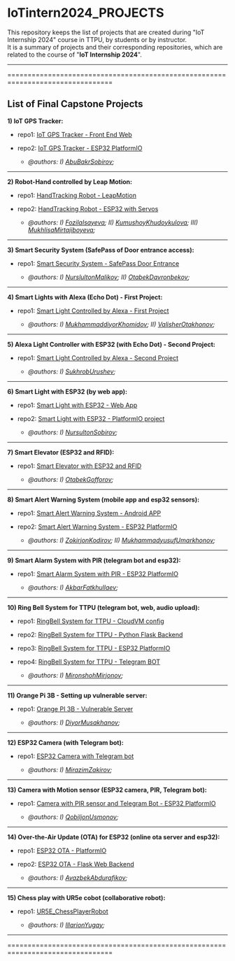 # IoTintern2024_PROJECTS

This repository keeps the list of projects that are created during "IoT Internship 2024" course in TTPU, by students or by instructor.\
It is a summary of projects and their corresponding repositories, which are related to the course of "**IoT Internship 2024**".

----------------------------------------------------------------------------------------------------------
================================================================================
## List of Final Capstone Projects

**1) IoT GPS Tracker:**

* repo1: [IoT GPS Tracker - Front End Web](https://github.com/ttpu/IoTintern2024_GPS_tracking_FrontEnd)
* repo2: [IoT GPS Tracker - ESP32 PlatformIO](https://github.com/ttpu/IoTintern2024_GPS_tracking_PlatformIO)

  * _@authors: I) [AbuBakrSobirov](https://github.com/Yunusiy);_

----------------------------------------------
**2) Robot-Hand controlled by Leap Motion:**

* repo1: [HandTracking Robot - LeapMotion](https://github.com/ttpu/IoTintern2024_HandRobot_Leap)
* repo2: [HandTracking Robot - ESP32 with Servos](https://github.com/ttpu/IoTintern2024_HandRobot_ESP32)

  * _@authors: I) [FozilaIsayeva](https://github.com/fozilais); II) [KumushoyKhudoykulova](https://github.com/KhudaykulovaK); III) [MukhlisaMirtajiboyeva](https://github.com/MukhlisaMirajiboyeva);_

----------------------------------------------
**3) Smart Security System (SafePass of Door entrance access):**

* repo1: [Smart Security System - SafePass Door Entrance](https://github.com/ttpu/IoTintern2024_SmartSecuritySystem_DoorEntrance)

  * _@authors: I) [NurslultonMalikov](https://github.com/myGithubakount); II) [OtabekDavronbekov](http://github.com/OtabekDavron);_

----------------------------------------------
**4) Smart Lights with Alexa (Echo Dot) - First Project:**

* repo1: [Smart Light Controlled by Alexa - First Project](https://github.com/ttpu/IoTintern2024_SmartLight_Alexa_proj1)

  * _@authors: I) [MukhammaddiyorKhomidov](https://github.com/WieBeer); II) [ValisherOtakhonov](https://github.com/atakhanov);_

----------------------------------------------
**5) Alexa Light Controller with ESP32 (with Echo Dot) - Second Project:**

* repo1: [Smart Light Controlled by Alexa - Second Project](https://github.com/ttpu/IoTintern2024_SmartLight_Alexa_proj2)

  * _@authors: I) [SukhrobUrushev](https://github.com/sukhrob10xengineer);_

----------------------------------------------
**6) Smart Light with ESP32 (by web app):**

* repo1: [Smart Light with ESP32 - Web App](https://github.com/ttpu/IoTintern2024_SmartLight_ESP32_WebApp)
* repo2: [Smart Light with ESP32 - PlatformIO project](https://github.com/ttpu/IoTintern2024_SmartLight_ESP32_PlatformIO)

  * _@authors: I) [NursultonSobirov](https://github.com/Nursulton46);_

----------------------------------------------
**7) Smart Elevator (ESP32 and RFID):**

* repo1: [Smart Elevator with ESP32 and RFID](https://github.com/ttpu/IoTintern2024_SmartElevator_ESP32_RFID)

  * _@authors: I) [OtabekGofforov](https://github.com/OtabekGofforov);_

----------------------------------------------
**8) Smart Alert Warning System (mobile app and esp32 sensors):**

* repo1: [Smart Alert Warning System - Android APP](https://github.com/ttpu/IoTintern2024_SmartAlertWarning_AndroidApp)
* repo2: [Smart Alert Warning System - ESP32 PlatformIO](https://github.com/ttpu/IoTintern2024_SmartAlertWarning_ESP32_PlatformIO)

  * _@authors: I) [ZokirjonKodirov](https://github.com/zokirjonkodirov); II) [MukhammadyusufUmarkhonov](https://github.com/Umarkhonov);_

----------------------------------------------
**9) Smart Alarm System with PIR (telegram bot and esp32):**

* repo1: [Smart Alarm System with PIR - ESP32 PlatformIO](https://github.com/ttpu/IoTintern2024_SmartAlarmPIR_ESP32)

  * _@authors: I) [AkbarFatkhullaev](https://github.com/AkbarFat);_

----------------------------------------------
**10) Ring Bell System for TTPU (telegram bot, web, audio upload):**

* repo1: [RingBell System for TTPU - CloudVM config](https://github.com/ttpu/IoTintern2024_RingBellTtpu_CloudVM)
* repo2: [RingBell System for TTPU - Python Flask Backend](https://github.com/ttpu/IoTintern2024_RingBellTtpu_PythonFlask)
* repo3: [RingBell System for TTPU - ESP32 PlatformIO](https://github.com/ttpu/IoTintern2024_RingBellTtpu_EPS32platformIO)
* repo4: [RingBell System for TTPU - Telegram BOT](https://github.com/ttpu/IoTintern2024_RingBellTtpu_TelegramBOT)

  * _@authors: I) [MironshohMirjonov](https://github.com/MironshohM);_

----------------------------------------------
**11) Orange Pi 3B - Setting up vulnerable server:**

* repo1: [Orange PI 3B - Vulnerable Server](https://github.com/ttpu/IoTintern2024_OrangePI3B_VulnerableServer)

  * _@authors: I) [DiyorMusakhanov](https://github.com/DMusakhanov);_

----------------------------------------------
**12) ESP32 Camera (with Telegram bot):**

* repo1: [ESP32 Camera with Telegram bot](https://github.com/ttpu/IoTintern2024_ESP32CAM_Telegram)

  * _@authors: I) [MirazimZakirov](https://github.com/Mirmirus);_

----------------------------------------------
**13) Camera with Motion sensor (ESP32 camera, PIR, Telegram bot):**

* repo1: [Camera with PIR sensor and Telegram Bot - ESP32 PlatformIO](https://github.com/ttpu/IoTintern2024_CameraPIR_ESP32_Telegram)

  * _@authors: I) [QobiljonUsmonov](https://github.com/UsmQobiljon);_

----------------------------------------------
**14) Over-the-Air Update (OTA) for ESP32 (online ota server and esp32):**

* repo1: [ESP32 OTA - PlatformIO](https://github.com/ttpu/IoTintern2024_ESP32_OTA_platformIO)
* repo2: [ESP32 OTA - Flask Web Backend](https://github.com/ttpu/IoTintern2024_ESP32_OTA_FlaskBackend)

  * _@authors: I) [AvazbekAbdurafikov](https://github.com/AvazbekAbdurafikov);_

----------------------------------------------
**15) Chess play with UR5e cobot (collaborative robot):**

* repo1: [UR5E_ChessPlayerRobot](https://github.com/ttpu/IoTintern2024_UR5E_ChessPlayerRobot)

  * _@authors: I) [IllarionYugay](https://github.com/i-vis);_

----------------------------------------------------------------------------------------------------------
================================================================================
